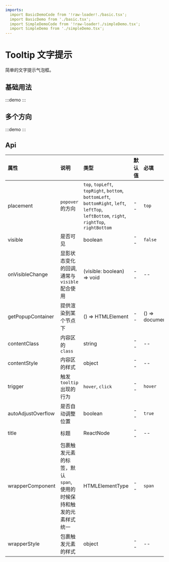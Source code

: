```yaml
---
imports: 
  import BasicDemoCode from '!raw-loader!./basic.tsx';
  import BasicDemo from './basic.tsx';
  import SimpleDemoCode from '!raw-loader!./simpleDemo.tsx';
  import SimpleDemo from './simpleDemo.tsx';
---
```


# Tooltip 文字提示

简单的文字提示气泡框。

## 基础用法

:::demo
<Block code={BasicDemoCode} des="基础用法">
<BasicDemo />
</Block>
:::

## 多个方向

:::demo
<Block code={SimpleDemoCode} des="简单用法">
<SimpleDemo />
</Block>
:::

## Api

| 属性               | 说明                                                                | 类型                                                                                                                                     | 默认值 | 必填                |
| :----------------- | :------------------------------------------------------------------ | :--------------------------------------------------------------------------------------------------------------------------------------- | :----- | :------------------ |
| placement          | `popover` 的方向                                                    | `top`, `topLeft`, `topRight`, `bottom`, `bottomLeft`, `bottomRight`, `left`, `leftTop`, `leftBottom`, `right`, `rightTop`, `rightBottom` | --     | `top`               |
| visible            | 是否可见                                                            | boolean                                                                                                                                  | --     | `false`             |
| onVisibleChange    | 显影状态变化的回调, 通常与 `visible` 配合使用                       | (visible: boolean) => void                                                                                                               | --     | --                  |
| getPopupContainer  | 提供渲染到某个节点下                                                | () => HTMLElement                                                                                                                        | --     | () => document.body |
| contentClass       | 内容区的 `class`                                                    | string                                                                                                                                   | --     | --                  |
| contentStyle       | 内容区的样式                                                        | object                                                                                                                                   | --     | --                  |
| trigger            | 触发 `tooltip` 出现的行为                                           | `hover`, `click`                                                                                                                         | --     | `hover`             |
| autoAdjustOverflow | 是否自动调整位置                                                    | boolean                                                                                                                                  | --     | `true`              |
| title              | 标题                                                                | ReactNode                                                                                                                                | --     | --                  |
| wrapperComponent   | 包裹触发元素的标签，默认 `span`, 使用的时候保持和触发的元素样式统一 | HTMLElementType                                                                                                                          | --     | `span`              |
| wrapperStyle       | 包裹触发元素的样式                                                  | object                                                                                                                                   | --     | --                  |